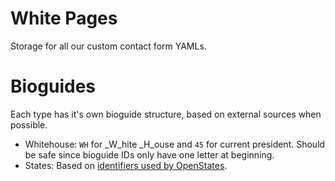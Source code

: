 # White Pages

Storage for all our custom contact form YAMLs.

# Bioguides

Each type has it's own bioguide structure, based on external sources when possible.

- Whitehouse: `WH` for _W_hite _H_ouse and `45` for current president.  Should be safe since bioguide IDs only have one letter at beginning.
- States: Based on [identifiers used by OpenStates](http://docs.openstates.org/en/latest/api/legislators.html).
